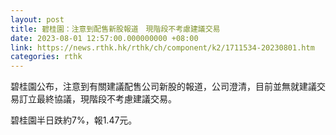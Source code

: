 ```yaml
---
layout: post
title: 碧桂園：注意到配售新股報道　現階段不考慮建議交易
date: 2023-08-01 12:57:00.000000000 +08:00
link: https://news.rthk.hk/rthk/ch/component/k2/1711534-20230801.htm
categories: rthk
---
```


碧桂園公布，注意到有關建議配售公司新股的報道，公司澄清，目前並無就建議交易訂立最終協議，現階段不考慮建議交易。

碧桂園半日跌約7%，報1.47元。
